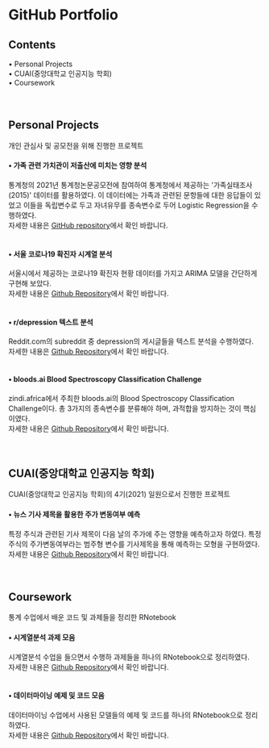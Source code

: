# GitHub Portfolio



## Contents

• Personal Projects  
• CUAI(중앙대학교 인공지능 학회)  
• Coursework  
<br/>
<br/>



## Personal Projects

개인 관심사 및 공모전을 위해 진행한 프로젝트


#### • 가족 관련 가치관이 저출산에 미치는 영향 분석

통계청의 2021년 통계청논문공모전에 참여하여 통계청에서 제공하는 '가족실태조사(2015)' 데이터를 활용하였다. 이 데이터에는 가족과 관련된 문항들에 대한 응답들이 있었고 이들을 독립변수로 두고 자녀유무를 종속변수로 두어 Logistic Regression을 수행하였다.  
자세한 내용은 [GitHub repository](https://github.com/jaeyonggy/R-Fertility)에서 확인 바랍니다.  
<br/>


#### • 서울 코로나19 확진자 시계열 분석

서울시에서 제공하는 코로나19 확진자 현황 데이터를 가지고 ARIMA 모델을 간단하게 구현해 보았다.  
자세한 내용은 [Github Repository](https://github.com/jaeyonggy/TimeSeries-SeoulCovid-19)에서 확인 바랍니다.  
<br/>


#### • r/depression 텍스트 분석

Reddit.com의 subreddit 중 depression의 게시글들을 텍스트 분석을 수행하였다.  
자세한 내용은 [Github Repository](https://github.com/jaeyonggy/Project-RedditDepressionTextAnalysis)에서 확인 바랍니다.  
<br/>


#### • bloods.ai Blood Spectroscopy Classification Challenge

zindi.africa에서 주최한 bloods.ai의 Blood Spectroscopy Classification Challenge이다. 총 3가지의 종속변수를 분류해야 하며, 과적합을 방지하는 것이 핵심이였다.  
자세한 내용은 [Github Repository](https://github.com/jaeyonggy/Zindi_Classification)에서 확인 바랍니다.  
<br/>
<br/>



## CUAI(중앙대학교 인공지능 학회)

CUAI(중앙대학교 인공지능 학회)의 4기(2021) 일원으로서 진행한 프로젝트


#### • 뉴스 기사 제목을 활용한 주가 변동여부 예측

특정 주식과 관련된 기사 제목이 다음 날의 주가에 주는 영향을 예측하고자 하였다. 특정 주식의 주가변동여부라는 범주형 변수를 기사제목을 통해 예측하는 모형을 구현하였다.  
자세한 내용은 [Github Repository](https://github.com/jaeyonggy/CUAI-Headlines_TextAnalysis_For_StockPrice_Prediction)에서 확인 바랍니다.  
<br/>
<br/>



## Coursework

통계 수업에서 배운 코드 및 과제들을 정리한 RNotebook


#### • 시계열분석 과제 모음 

시계열분석 수업을 들으면서 수행하 과제들을 하나의 RNotebook으로 정리하였다.  
자세한 내용은 [Github Repository](https://github.com/jaeyonggy/Coursework)에서 확인 바랍니다.  
<br/>


#### • 데이터마이닝 예제 및 코드 모음 

데이터마이닝 수업에서 사용된 모델들의 예제 및 코드를 하나의 RNotebook으로 정리하였다.  
자세한 내용은 [Github Repository](https://github.com/jaeyonggy/Coursework)에서 확인 바랍니다.  
<br/>
<br/>




